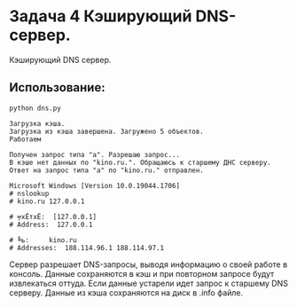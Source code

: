 # Задача 4 Кэширующий DNS-сервер.
Кэширующий DNS сервер.
## Использование:

  ```
  python dns.py
  
  Загрузка кэша.
  Загрузка из кэша завершена. Загружено 5 объектов.
  Работаем
  
  Получен запрос типа "a". Разрешаю запрос...
  В кэше нет данных по "kino.ru.". Обращаюсь к старшему ДНС серверу.
  Ответ на запрос типа "a" по "kino.ru." отправлен.
  ```
  ```
  Microsoft Windows [Version 10.0.19044.1706]
  # nslookup
  # kino.ru 127.0.0.1
  
  # ╤хЁтхЁ:  [127.0.0.1]
  # Address:  127.0.0.1

  # ╚ь:     kino.ru
  # Addresses:  188.114.96.1 188.114.97.1

  ```

  Сервер разрешает DNS-запросы, выводя информацию о своей работе в консоль.
  Данные сохраняются в кэш и при повторном запросе будут извлекаться оттуда.
  Если данные устарели идет запрос к старшему DNS серверу.
  Данные из кэша сохраняются на диск в .info файле.
 